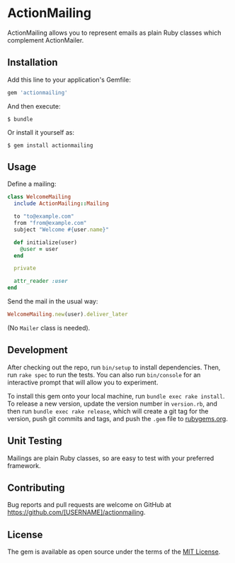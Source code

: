 # ActionMailing

ActionMailing allows you to represent emails as plain Ruby classes which complement ActionMailer.

## Installation

Add this line to your application's Gemfile:

```ruby
gem 'actionmailing'
```

And then execute:

    $ bundle

Or install it yourself as:

    $ gem install actionmailing

## Usage

Define a mailing:

```ruby
class WelcomeMailing
  include ActionMailing::Mailing

  to "to@example.com"
  from "from@example.com"
  subject "Welcome #{user.name}"

  def initialize(user)
    @user = user
  end

  private

  attr_reader :user
end
```

Send the mail in the usual way:

```ruby
WelcomeMailing.new(user).deliver_later
```

(No `Mailer` class is needed).

## Development

After checking out the repo, run `bin/setup` to install dependencies. Then, run `rake spec` to run the tests. You can also run `bin/console` for an interactive prompt that will allow you to experiment.

To install this gem onto your local machine, run `bundle exec rake install`. To release a new version, update the version number in `version.rb`, and then run `bundle exec rake release`, which will create a git tag for the version, push git commits and tags, and push the `.gem` file to [rubygems.org](https://rubygems.org).

## Unit Testing

Mailings are plain Ruby classes, so are easy to test with your preferred framework.

## Contributing

Bug reports and pull requests are welcome on GitHub at https://github.com/[USERNAME]/actionmailing.

## License

The gem is available as open source under the terms of the [MIT License](https://opensource.org/licenses/MIT).
